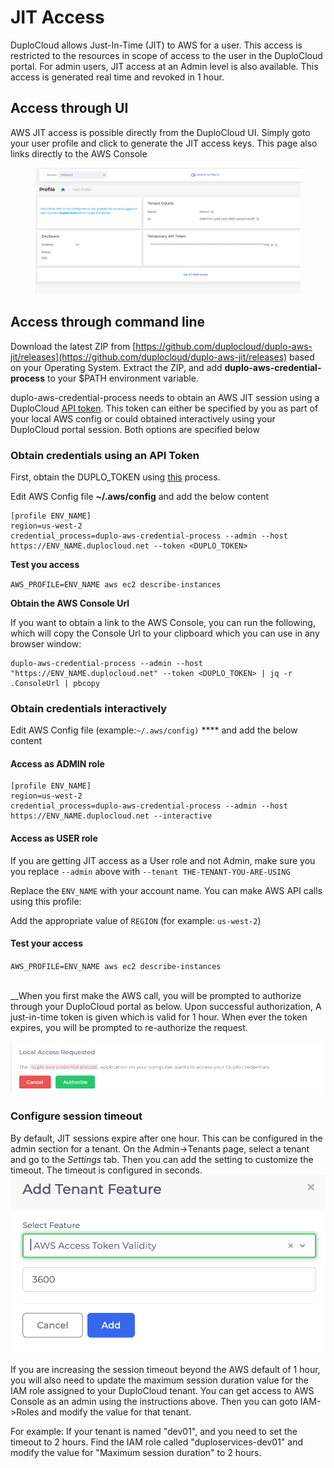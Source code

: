 # JIT Access

DuploCloud allows Just-In-Time (JIT) to AWS for a user. This access is restricted to the resources in scope of access to the user in the DuploCloud portal. For admin users, JIT access at an Admin level is also available. This access is generated real time and revoked in 1 hour.

## Access through UI

AWS JIT access is possible directly from the DuploCloud UI. Simply goto your user profile and click to generate the JIT access keys.  This page also links directly to the AWS Console

<figure><img src="../../.gitbook/assets/Screen Shot 2022-08-22 at 11.05.10 PM.png" alt=""><figcaption></figcaption></figure>

## Access through command line

Download the latest ZIP from [https://github.com/duplocloud/duplo-aws-jit/releases](https://github.com/duplocloud/duplo-aws-jit/releases) based on your Operating System. Extract the ZIP, and add **duplo-aws-credential-process** to your $PATH environment variable.

duplo-aws-credential-process needs to obtain an AWS JIT session using a DuploCloud [API token](https://docs.duplocloud.com/docs/administrators/access-control/api-tokens). This token can either be specified by you as part of your local AWS config or could obtained interactively using your DuploCloud portal session. Both options are specified below

### Obtain credentials using an API Token

First, obtain the DUPLO\_TOKEN using [this](https://docs.duplocloud.com/docs/administrators/access-control/api-tokens) process.&#x20;

Edit AWS Config file **\~/.aws/config** and add the below content

```
[profile ENV_NAME]
region=us-west-2
credential_process=duplo-aws-credential-process --admin --host https://ENV_NAME.duplocloud.net --token <DUPLO_TOKEN>
```

**Test you access**

`AWS_PROFILE=ENV_NAME aws ec2 describe-instances`

**Obtain the AWS Console Url**

If you want to obtain a link to the AWS Console, you can run the following, which will copy the Console Url to your clipboard which you can use in any browser window:

```
duplo-aws-credential-process --admin --host "https://ENV_NAME.duplocloud.net" --token <DUPLO_TOKEN> | jq -r .ConsoleUrl | pbcopy
```

### Obtain credentials interactively

Edit AWS Config file (example:`~/.aws/config)` **** and add the below content

#### **Access as ADMIN role**

```
[profile ENV_NAME]
region=us-west-2
credential_process=duplo-aws-credential-process --admin --host https://ENV_NAME.duplocloud.net --interactive
```

#### **Access as USER role**

If you are getting JIT access as a User role and not Admin, make sure you you replace `--admin` above with `--tenant THE-TENANT-YOU-ARE-USING`

Replace the `ENV_NAME` with your account name. You can make AWS API calls using this profile:

Add the appropriate value of `REGION` (for example: `us-west-2`)

#### **Test your access**

`AWS_PROFILE=ENV_NAME aws ec2 describe-instances`

_<mark style="color:blue;"></mark>_\
_<mark style="color:blue;"></mark>_When you first make the AWS call, you will be prompted to authorize through your DuploCloud portal as below. Upon successful authorization, A just-in-time token is given which is valid for 1 hour. When ever the token expires, you will be prompted to re-authorize the request.

![](<../../.gitbook/assets/image (18) (1).png>)

### Configure session timeout

By default, JIT sessions expire after one hour. This can be configured in the admin section for a tenant. On the Admin->Tenants page, select a tenant and go to the _Settings_ tab. Then you can add the setting to customize the timeout. The timeout is configured in seconds.\
![](<../../.gitbook/assets/image (2) (1) (3).png>)

If you are increasing the session timeout beyond the AWS default of 1 hour, you will also need to update the maximum session duration value for the IAM role assigned to your DuploCloud tenant. You can get access to AWS Console as an admin using the instructions above. Then you can goto IAM->Roles and modify the value for that tenant.&#x20;

For example: If your tenant is named "dev01", and you need to set the timeout to 2 hours. Find the IAM role called "duploservices-dev01" and modify the value for "Maximum session duration" to 2 hours.

